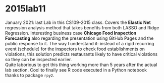 # 2015lab11
January 2021: last Lab in this CS109-2015 class. Covers the **Elastic Net** regression analysis method that takes benefits from both LASSO and Ridge Regression. Interesting business case **Chicago Food Inspection Forecasting** also regarding the presentation using GitHub Pages and the public response to it. The way I understand it: instead of a rigid recurring event (schedule) for the inspectors to check food establishments on violations, this solution predicts restaurants likely to have critical violations so they can be inspected earlier.<br>Quite laborious to get this thing working more than 5 years after the actual lab section. Cool to finally see R code executed in a Python notebook thanks to package `rpy2`.

